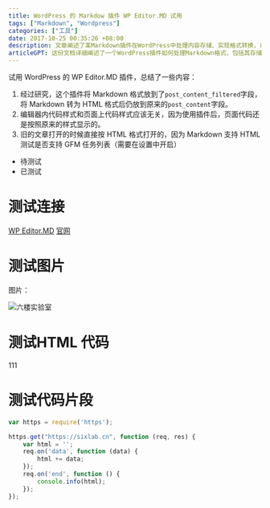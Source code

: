 ```yaml
---
title: WordPress 的 Markdow 插件 WP Editor.MD 试用
tags: ["Markdown", "Wordpress"]
categories: ["工具"]
date: 2017-10-25 00:35:26 +08:00
description: 文章阐述了某Markdown插件在WordPress中处理内容存储、实现格式转换，以及编辑器与页面代码样式独立性的具体行为。
articleGPT: 这份文档详细阐述了一个WordPress插件如何处理Markdown格式，包括其存储方式和HTML转换，并通过各种示例展示了对链接、图片、HTML和代码片段等Markdown特性的支持。
---
```


试用 WordPress 的 WP Editor.MD 插件，总结了一些内容：

  1. 经过研究，这个插件将 Markdown 格式放到了`post_content_filtered`字段，将 Markdown 转为 HTML 格式后仍放到原来的`post_content`字段。
  2. 编辑器内代码样式和页面上代码样式应该无关，因为使用插件后，页面代码还是按照原来的样式显示的。
  3. 旧的文章打开的时候直接按 HTML 格式打开的，因为 Markdown 支持 HTML测试是否支持 GFM 任务列表（需要在设置中开启）

  *  待测试
  *  已测试

# 测试连接

[WP Editor.MD](https://wordpress.org/plugins/wp-editormd/)
[官网](https://iiong.com/wordpress-plugins-wp-editormd.html)

# 测试图片

图片：

![六楼实验室](/logo.png)

# 测试HTML 代码

111

# 测试代码片段

```JavaScript
var https = require('https');

https.get("https://sixlab.cn", function (req, res) {
    var html = '';
    req.on('data', function (data) {
        html += data;
    });
    req.on('end', function () {
        console.info(html);
    });
});
```
